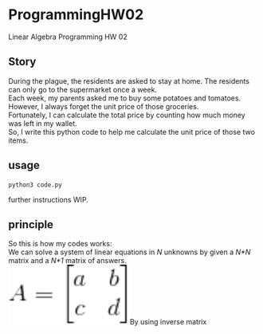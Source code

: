 # ProgrammingHW02

Linear Algebra Programming HW 02

## Story

During the plague, the residents are asked to stay at home. The residents can only go to the supermarket once a week.  
Each week, my parents asked me to buy some potatoes and tomatoes.  
However, I always forget the unit price of those groceries.  
Fortunately, I can calculate the total price by counting how much money was left in my wallet.  
So, I write this python code to help me calculate the unit price of those two items.  

## usage

```
python3 code.py
```

further instructions WIP.

## principle

So this is how my codes works:  
We can solve a system of linear equations in _N_ unknowns by given a _N*N_ matrix and a _N*1_ matrix of answers.  
<img src=https://github.com/dark9ive/Linear_Algebra-HW/blob/master/week02/programmingHW/pics/CodeCogsEqn.png height="120" width="240"/>
By using inverse matrix
